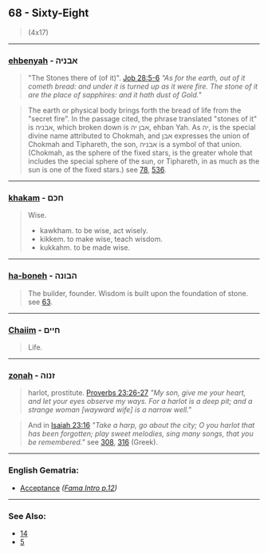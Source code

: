 ## 68 - Sixty-Eight
> (4x17)

---

### [ehbenyah](/keys/ABNIH) - אבניה
> "The Stones there of (of it)". [Job 28:5-6](https://www.biblegateway.com/passage/?search=job+28%3A5-6&version=KJV;WLC) *"As for the earth, out of it cometh bread: and under it is turned up as it were fire. The stone of it are the place of sapphires: and it hath dust of Gold."*

> The earth or physical body brings forth the bread of life from the "secret fire". In the passage cited, the phrase translated "stones of it" is אבניה, which broken down is אבן יה, ehban Yah. As יה, is the special divine name attributed to Chokmah, and אבן expresses the union of Chokmah and Tiphareth, the son, אבניה is a symbol of that union. (Chokmah, as the sphere of the fixed stars, is the greater whole that includes the special sphere of the sun, or Tiphareth, in as much as the sun is one of the fixed stars.) see [78](78), [536](536).

---

### [khakam](/keys/ChKM) - חכם
> Wise.
> - kawkham. to be wise, act wisely.
> - kikkem. to make wise, teach wisdom.
> - kukkahm. to be made wise.

---

### [ha-boneh](/keys/HBVNH) - הבונה
> The builder, founder. Wisdom is built upon the foundation of stone. see [63](63).

---

### [Chaiim](/keys/ChIIM) - חיים
> Life.

---

### [zonah](/keys/ZNVH) - זנוה
> harlot, prostitute. [Proverbs 23:26-27](https://www.biblegateway.com/passage/?search=proverbs+23%3A26-27&version=KJV;WLC) *"My son, give me your heart, and let your eyes observe my ways. For a harlot is a deep pit; and a strange woman [wayward wife] is a narrow well."*

> And in [Isaiah 23:16](http://biblehub.com/isaiah/23-16.htm) *"Take a harp, go about the city; O you harlot that has been forgotten; play sweet melodies, sing many songs, that you be remembered."* see [308](308), [316](316) (Greek).

---

### English Gematria:

- [Acceptance](/english?word=Acceptance) *([Fama Intro p.12](https://archive.org/stream/fameconfessionof00vaug#page/n12/mode/2up))*

---

### See Also:

- [14](14)
- [5](5)
